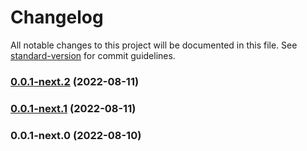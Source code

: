 # Changelog

All notable changes to this project will be documented in this file. See [standard-version](https://github.com/conventional-changelog/standard-version) for commit guidelines.

### [0.0.1-next.2](https://github.com/whpptjs/whppt-store-api/compare/v0.0.1-next.1...v0.0.1-next.2) (2022-08-11)

### [0.0.1-next.1](https://github.com/whpptjs/whppt-store-api/compare/v0.0.1-next.0...v0.0.1-next.1) (2022-08-11)

### 0.0.1-next.0 (2022-08-10)
